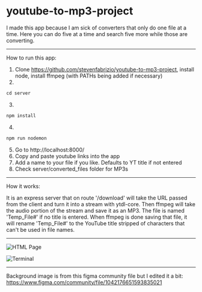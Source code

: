 # youtube-to-mp3-project

I made this app because I am sick of converters that only do one file at a time. Here you can do five at a time and search five more while those are converting.


---


How to run this app:

1. Clone https://github.com/stevenfabrizio/youtube-to-mp3-project, install node, install ffmpeg (with PATHs being added if necessary)
2. 
```JavaScript
cd server
```
3. 
```JavaScript
npm install
```
4. 
```JavaScript
npm run nodemon
```
5. Go to http://localhost:8000/
6. Copy and paste youtube links into the app
7. Add a name to your file if you like. Defaults to YT title if not entered
8. Check server/converted_files folder for MP3s


---


How it works:

It is an express server that on route '/download' will take the URL passed from the client and turn it into a stream with ytdl-core. Then ffmpeg will take the audio portion of the stream and save it as an MP3. The file is named 'Temp_File#' if no title is entered. When ffmpeg is done saving that file, it will rename 'Temp_File#' to the YouTube title stripped of characters that can't be used in file names.


---


![HTML Page](https://cdn.discordapp.com/attachments/840740146176851979/967203450318377080/unknown.png)

![Terminal](https://cdn.discordapp.com/attachments/840740146176851979/967229392868753448/unknown.png)


---


Background image is from this figma community file but I edited it a bit:
https://www.figma.com/community/file/1042176651593835021
